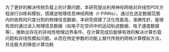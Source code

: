 为了更好的解决传统负载上的计算问题，本研究提出利用神经网络对非线性PDE方程进行训练和模拟，搭建逆物理信息神经网络（I-PINNs）。通过在选定数据范围内的依照同尺度分割的物理信息数据，本研究搭建了泛化性能高，准确性好，能够有效的通过读入物理信息数据（如电子在空间中的运动轨迹数据、电子速度数据等），推断出存在的非线性物理边界条件。在计算完成后能够有效的解决计算负载问题和非线性模拟问题。从而在特定参数的功能上替代传统的网格计算模拟方法，并且极大的降低计算功耗
